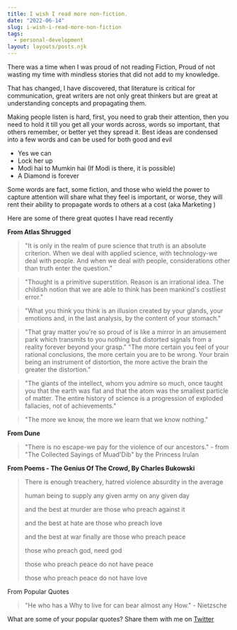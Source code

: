 ```yaml
---
title: I wish I read more non-fiction.
date: "2022-06-14"
slug: i-wish-i-read-more-non-fiction
tags: 
  - personal-development
layout: layouts/posts.njk
---
```


There was a time when I was proud of not reading Fiction, Proud of not wasting my time with mindless stories that did not add to my knowledge. 

That has changed, I have discovered, that literature is critical for communication, great writers are not only great thinkers but are great at understanding concepts and propagating them.

Making people listen is hard, first, you need to grab their attention, then you need to hold it till you get all your words across, words so important, that others remember, or better yet they spread it. Best ideas are condensed into a few words and can be used for both good and evil 

- Yes we can
- Lock her up
- Modi hai to Mumkin hai (If Modi is there, it is possible)
- A Diamond is forever 

Some words are fact, some fiction, and those who wield the power to capture attention will share what they feel is important, or worse, they will rent their ability to propagate words to others at a cost (aka Marketing )

Here are some of there great quotes I have read recently

**From Atlas Shrugged**

> "It is only in the realm of pure science that truth is an absolute criterion. When we deal with applied science, with technology-we deal with people. And when we deal with people, considerations other than truth enter the question." 

> "Thought is a primitive superstition. Reason is an irrational idea. The childish notion that we are able to think has been mankind's costliest error."

> "What you think you think is an illusion created by your glands, your emotions and, in the last analysis, by the content of your stomach."

> "That gray matter you're so proud of is like a mirror in an amusement park which transmits to you nothing but distorted signals from a reality forever beyond your grasp." "The more certain you feel of your rational conclusions, the more certain you are to be wrong. Your brain being an instrument of distortion, the more active the brain the greater the distortion."

> "The giants of the intellect, whom you admire so much, once taught you that the earth was flat and that the atom was the smallest particle of matter. The entire history of science is a progression of exploded fallacies, not of achievements."

> "The more we know, the more we learn that we know nothing."

**From Dune**

> "There is no escape-we pay for the violence of our ancestors." - from "The Collected Sayings of Muad'Dib" by the Princess Irulan

**From Poems - The Genius Of The Crowd, By Charles Bukowski**  


> There is enough treachery, hatred violence absurdity in the average 
> 
> human being to supply any given army on any given day 
> 
> and the best at murder are those who preach against it 
> 
> and the best at hate are those who preach love 
> 
> and the best at war finally are those who preach peace 
> 
> those who preach god, need god 
> 
> those who preach peace do not have peace 
> 
> those who preach peace do not have love 

From Popular Quotes
> "He who has a Why to live for can bear almost any How."  - Nietzsche

What are some of your popular quotes? Share them with me on [Twitter](https://twitter.com/ravivyas84)
